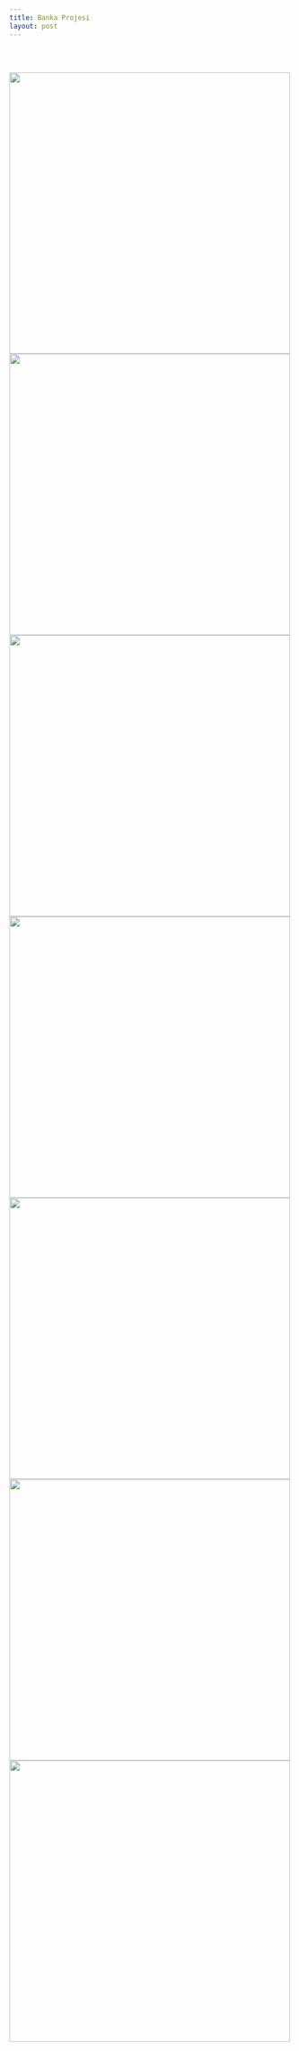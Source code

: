 ```yaml
---
title: Banka Projesi
layout: post
---
```


<span class="image featured"><img src="{{ site.baseurl }}/assets/images/bank/1.png" alt=""></span>
<!-- <h3>Sed lorem adipiscing</h3> -->
<br/>

<span class="image"><img src="{{ site.baseurl }}/assets/images/bank/2.png" alt="" width="500px;"></span>
<span class="image"><img src="{{ site.baseurl }}/assets/images/bank/3.png" alt="" width="500px;"></span>
<span class="image"><img src="{{ site.baseurl }}/assets/images/bank/4.png" alt="" width="500px;"></span>
<span class="image"><img src="{{ site.baseurl }}/assets/images/bank/5.png" alt="" width="500px;"></span>
<span class="image"><img src="{{ site.baseurl }}/assets/images/bank/6.png" alt="" width="500px;"></span>
<span class="image"><img src="{{ site.baseurl }}/assets/images/bank/7.png" alt="" width="500px;"></span>
<span class="image"><img src="{{ site.baseurl }}/assets/images/bank/8.png" alt="" width="500px;"></span>
